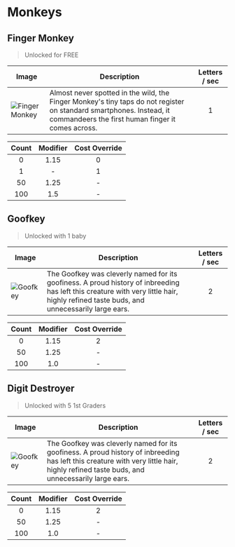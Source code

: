 # Monkeys

## Finger Monkey

> Unlocked for FREE

| Image | Description | Letters / sec |
| ----- | ----------- | :-----------: |
| ![Finger Monkey](https://github.com/Sidetalker/TapMonkeys/blob/feature/writingScreen/TapMonkeys/TapMonkeys/Images/imgFingerMonkey%403x.jpg) | Almost never spotted in the wild, the Finger Monkey's tiny taps do not register on standard smartphones. Instead, it commandeers the first human finger it comes across. | 1 |

| Count | Modifier | Cost Override | 
| :---: | :------: | :-----------: |
| 0     | 1.15     | 0			   |
| 1     | -        | 1			   |
| 50    | 1.25     | -			   |
| 100   | 1.5      | -			   |

## Goofkey

> Unlocked with 1 baby 

| Image | Description | Letters / sec |
| ----- | ----------- | :-----------: |
| ![Goofkey](https://github.com/Sidetalker/TapMonkeys/blob/feature/writingScreen/TapMonkeys/TapMonkeys/Images/imgGoofkey%403x.jpg) | The Goofkey was cleverly named for its goofiness. A proud history of inbreeding has left this creature with very little hair, highly refined taste buds, and unnecessarily large ears. | 2 |

| Count | Modifier | Cost Override | 
| :---: | :------: | :-----------: |
| 0     | 1.15     | 2			   |
| 50    | 1.25     | -			   |
| 100   | 1.0      | -			   |

## Digit Destroyer

> Unlocked with 5 1st Graders 

| Image | Description | Letters / sec |
| ----- | ----------- | :-----------: |
| ![Goofkey](https://github.com/Sidetalker/TapMonkeys/blob/feature/writingScreen/TapMonkeys/TapMonkeys/Images/imgDigitDestroyer%403x.jpg) | The Goofkey was cleverly named for its goofiness. A proud history of inbreeding has left this creature with very little hair, highly refined taste buds, and unnecessarily large ears. | 2 |

| Count | Modifier | Cost Override | 
| :---: | :------: | :-----------: |
| 0     | 1.15     | 2			   |
| 50    | 1.25     | -			   |
| 100   | 1.0      | -			   |